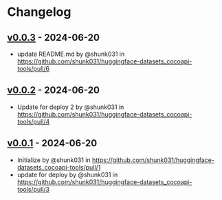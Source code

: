 # Changelog

## [v0.0.3](https://github.com/shunk031/huggingface-datasets_cocoapi-tools/compare/v0.0.2...v0.0.3) - 2024-06-20
- update README.md by @shunk031 in https://github.com/shunk031/huggingface-datasets_cocoapi-tools/pull/6

## [v0.0.2](https://github.com/shunk031/huggingface-datasets_cocoapi-tools/compare/v0.0.1...v0.0.2) - 2024-06-20
- Update for deploy 2 by @shunk031 in https://github.com/shunk031/huggingface-datasets_cocoapi-tools/pull/4

## [v0.0.1](https://github.com/shunk031/huggingface-datasets_cocoapi-tools/commits/v0.0.1) - 2024-06-20
- Initialize by @shunk031 in https://github.com/shunk031/huggingface-datasets_cocoapi-tools/pull/1
- update for deploy by @shunk031 in https://github.com/shunk031/huggingface-datasets_cocoapi-tools/pull/3
